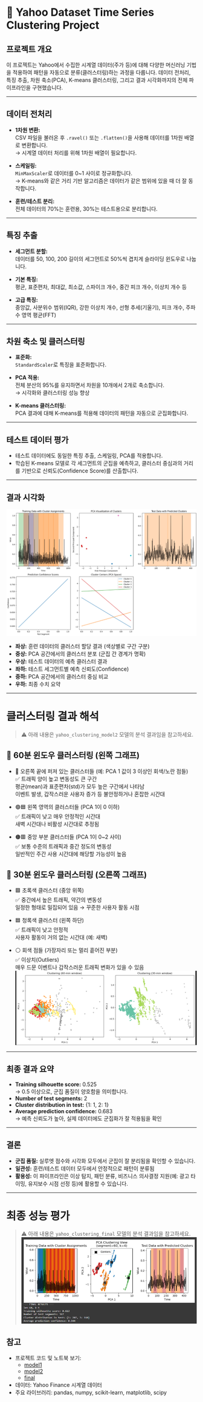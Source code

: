  # :beginner: Yahoo Dataset Time Series Clustering Project

## 프로젝트 개요

이 프로젝트는 Yahoo에서 수집한 시계열 데이터(주가 등)에 대해 다양한 머신러닝 기법을 적용하여 패턴을 자동으로 분류(클러스터링)하는 과정을 다룹니다. 데이터 전처리, 특징 추출, 차원 축소(PCA), K-means 클러스터링, 그리고 결과 시각화까지의 전체 파이프라인을 구현했습니다.

---

## 데이터 전처리

- **1차원 변환:**  
  CSV 파일을 불러온 후 `.ravel()` 또는 `.flatten()`을 사용해 데이터를 1차원 배열로 변환합니다.  
  → 시계열 데이터 처리를 위해 1차원 배열이 필요합니다.

- **스케일링:**  
  `MinMaxScaler`로 데이터를 0~1 사이로 정규화합니다.  
  → K-means와 같은 거리 기반 알고리즘은 데이터가 같은 범위에 있을 때 더 잘 동작합니다.

- **훈련/테스트 분리:**  
  전체 데이터의 70%는 훈련용, 30%는 테스트용으로 분리합니다.

---

## 특징 추출

- **세그먼트 분할:**  
  데이터를 50, 100, 200 길이의 세그먼트로 50%씩 겹치게 슬라이딩 윈도우로 나눕니다.

- **기본 특징:**  
  평균, 표준편차, 최대값, 최소값, 스파이크 개수, 중간 피크 개수, 이상치 개수 등

- **고급 특징:**  
  중앙값, 사분위수 범위(IQR), 강한 이상치 개수, 선형 추세(기울기), 피크 개수, 주파수 영역 평균(FFT)

---

## 차원 축소 및 클러스터링

- **표준화:**  
  `StandardScaler`로 특징을 표준화합니다.

- **PCA 적용:**  
  전체 분산의 95%를 유지하면서 차원을 10개에서 2개로 축소합니다.  
  → 시각화와 클러스터링 성능 향상

- **K-means 클러스터링:**  
  PCA 결과에 대해 K-means를 적용해 데이터의 패턴을 자동으로 군집화합니다.

---

## 테스트 데이터 평가

- 테스트 데이터에도 동일한 특징 추출, 스케일링, PCA를 적용합니다.
- 학습된 K-means 모델로 각 세그먼트의 군집을 예측하고, 클러스터 중심과의 거리를 기반으로 신뢰도(Confidence Score)를 산출합니다.

---

## 결과 시각화

![시각화](yahoo_result.png)

- **좌상:** 훈련 데이터의 클러스터 할당 결과 (색상별로 구간 구분)
- **중상:** PCA 공간에서의 클러스터 분포 (군집 간 경계가 명확)
- **우상:** 테스트 데이터의 예측 클러스터 결과
- **좌하:** 테스트 세그먼트별 예측 신뢰도(Confidence)
- **중하:** PCA 공간에서의 클러스터 중심 비교
- **우하:** 최종 수치 요약

---

# 클러스터링 결과 해석  
> ⚠️ 아래 내용은 `yahoo_clustering_model2` 모델의 분석 결과임을 참고하세요.

## 📍 60분 윈도우 클러스터링 (왼쪽 그래프)

- 🔴 오른쪽 끝에 퍼져 있는 클러스터들 (예: PCA 1 값이 3 이상인 회색/노란 점들)  
  ✅ 트래픽 양이 높고 변동성도 큰 구간  
  평균(mean)과 표준편차(std)가 모두 높은 구간에서 나타남  
  이벤트 발생, 갑작스러운 사용자 증가 등 불안정하거나 혼잡한 시간대

- 🟢🟦 왼쪽 영역의 클러스터들 (PCA 1이 0 이하)  
  ✅ 트래픽이 낮고 매우 안정적인 시간대  
  새벽 시간대나 비활성 시간대로 추정됨

- 🟠🟥 중앙 부분 클러스터들 (PCA 1이 0~2 사이)  
  ✅ 보통 수준의 트래픽과 중간 정도의 변동성  
  일반적인 주간 사용 시간대에 해당할 가능성이 높음

## 📍 30분 윈도우 클러스터링 (오른쪽 그래프)

- 🟩 초록색 클러스터 (중앙 위쪽)  
  ✅ 중간에서 높은 트래픽, 약간의 변동성  
  일정한 형태로 밀집되어 있음 → 꾸준한 사용자 활동 시점

- 🟦 청록색 클러스터 (왼쪽 하단)  
  ✅ 트래픽이 낮고 안정적  
  사용자 활동이 거의 없는 시간대 (예: 새벽)

- ⚪ 회색 점들 (가장자리 또는 멀리 흩어진 부분)  
  ✅ 이상치(Outliers)  
  매우 드문 이벤트나 갑작스러운 트래픽 변화가 있을 수 있음
  ![시각화](yahoo_result2.png)

---

## 최종 결과 요약

- **Training silhouette score:** 0.525  
  → 0.5 이상으로, 군집 품질이 양호함을 의미합니다.
- **Number of test segments:** 2
- **Cluster distribution in test:** {1: 1, 2: 1}
- **Average prediction confidence:** 0.683  
  → 예측 신뢰도가 높아, 실제 데이터에도 군집화가 잘 적용됨을 확인

---

## 결론

- **군집 품질:** 실루엣 점수와 시각화 모두에서 군집이 잘 분리됨을 확인할 수 있습니다.
- **일관성:** 훈련/테스트 데이터 모두에서 안정적으로 패턴이 분류됨
- **활용성:** 이 파이프라인은 이상 탐지, 패턴 분류, 비즈니스 의사결정 지원(예: 광고 타이밍, 유지보수 시점 선정 등)에 활용할 수 있습니다.

---
# 최종 성능 평가
> ⚠️ 아래 내용은 `yahoo_clustering_final` 모델의 분석 결과임을 참고하세요.
![final_result](yahoo_final_result.png)


## 참고

- 프로젝트 코드 및 노트북 보기:
  - [model1](https://github.com/asyraf34/yahoo_dataset_documentation/blob/main/yahoo_clustering_model1.ipynb)
  - [model2](https://github.com/asyraf34/yahoo_dataset_documentation/blob/main/yahoo_clustering_model2.ipynb)
  - [final](yahoo_clustering_final.ipynb)
- 데이터: Yahoo Finance 시계열 데이터
- 주요 라이브러리: pandas, numpy, scikit-learn, matplotlib, scipy

